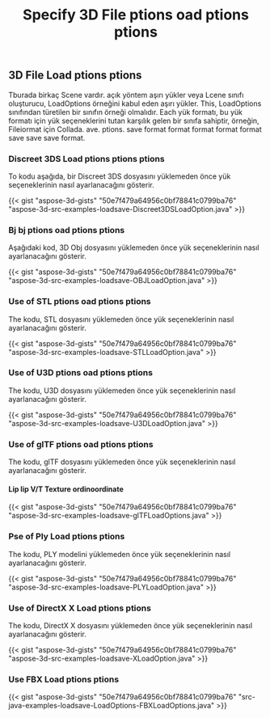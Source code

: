 ﻿---
title: Specify 3D File ptions oad ptions ptions
type: docs
weight: 10
url: /tr/java/specify-3d-file-load-options/
description: Tburada birkaç Scene vardır. açık yöntem aşırı yükler veya Lcene sınıfı oluşturucu, LoadOptions örneğini kabul eden aşırı yükler.
---
## **3D File Load ptions ptions**
Tburada birkaç Scene vardır. açık yöntem aşırı yükler veya Lcene sınıfı oluşturucu, LoadOptions örneğini kabul eden aşırı yükler. This, LoadOptions sınıfından türetilen bir sınıfın örneği olmalıdır. Each yük formatı, bu yük formatı için yük seçeneklerini tutan karşılık gelen bir sınıfa sahiptir, örneğin, Fileiormat için Collada. ave. ptions. save format format format format format save save save format.
### **Discreet 3DS Load ptions ptions ptions**
To kodu aşağıda, bir Discreet 3DS dosyasını yüklemeden önce yük seçeneklerinin nasıl ayarlanacağını gösterir.

{{< gist "aspose-3d-gists" "50e7f479a64956c0bf78841c0799ba76" "aspose-3d-src-examples-loadsave-Discreet3DSLoadOption.java" >}}
### **Bj bj ptions oad ptions ptions**
Aşağıdaki kod, 3D Obj dosyasını yüklemeden önce yük seçeneklerinin nasıl ayarlanacağını gösterir.

{{< gist "aspose-3d-gists" "50e7f479a64956c0bf78841c0799ba76" "aspose-3d-src-examples-loadsave-OBJLoadOption.java" >}}
### **Use of STL ptions oad ptions ptions**
The kodu, STL dosyasını yüklemeden önce yük seçeneklerinin nasıl ayarlanacağını gösterir.

{{< gist "aspose-3d-gists" "50e7f479a64956c0bf78841c0799ba76" "aspose-3d-src-examples-loadsave-STLLoadOption.java" >}}
### **Use of U3D ptions oad ptions ptions**
The kodu, U3D dosyasını yüklemeden önce yük seçeneklerinin nasıl ayarlanacağını gösterir.

{{< gist "aspose-3d-gists" "50e7f479a64956c0bf78841c0799ba76" "aspose-3d-src-examples-loadsave-U3DLoadOption.java" >}}
### **Use of glTF ptions oad ptions ptions**
The kodu, glTF dosyasını yüklemeden önce yük seçeneklerinin nasıl ayarlanacağını gösterir.
#### **Lip lip V/T Texture ordinoordinate**
{{< gist "aspose-3d-gists" "50e7f479a64956c0bf78841c0799ba76" "aspose-3d-src-examples-loadsave-glTFLoadOptions.java" >}}
### **Pse of Ply Load ptions ptions**
The kodu, PLY modelini yüklemeden önce yük seçeneklerinin nasıl ayarlanacağını gösterir.

{{< gist "aspose-3d-gists" "50e7f479a64956c0bf78841c0799ba76" "aspose-3d-src-examples-loadsave-PLYLoadOption.java" >}}
### **Use of DirectX X Load ptions ptions**
The kodu, DirectX X dosyasını yüklemeden önce yük seçeneklerinin nasıl ayarlanacağını gösterir.

{{< gist "aspose-3d-gists" "50e7f479a64956c0bf78841c0799ba76" "aspose-3d-src-examples-loadsave-XLoadOption.java" >}}
### **Use FBX Load ptions ptions**
{{< gist "aspose-3d-gists" "50e7f479a64956c0bf78841c0799ba76" "src-java-examples-loadsave-LoadOptions-FBXLoadOptions.java" >}}
